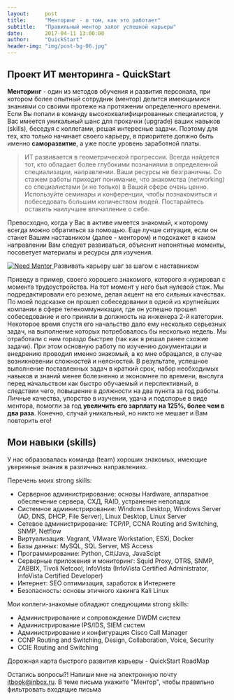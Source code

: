 ```yaml
---
layout:     post
title:      "Менторинг - о том, как это работает"
subtitle:   "Правильный ментор залог успешной карьеры"
date:       2017-04-11 13:00:00
author:     "QuickStart"
header-img: "img/post-bg-06.jpg"
---
```

<h2 class="section-heading">Проект ИТ менторинга - QuickStart</h2>

<p><b>Менторинг</b> - один из методов обучения и развития персонала, при котором более опытный сотрудник (ментор) делится имеющимися знаниями со своими протеже на протяжении определенного времени. Если Вы попали в команду высококвалифицированных специалистов, у Вас имеется уникальный шанс для прокачки (upgrade) ваших навыков (skills), беседуя с коллегами, решая интересные задачи. Поэтому для тех, кто только начинает своего карьеру, в приоритете должно быть именно <b>саморазвитие</b>, а уже после уровень заработной платы.</p>

<blockquote>ИТ развивается в геометрической прогрессии. Всегда найдется тот, кто обладает более глубокими познаниями в определенной специализации, направлении. Ваши ресурсы не безграничны. Со стажем работы приходит понимание, что знакомства (networking) со специалистами (и не только) в Вашей сфере очень ценно. Используйте семинары и конференции, чтобы познакомиться и побеседовать большим количеством людей. Постарайтесь оставить наилучшее впечатление о себе.</blockquote>

<p>Превосходно, когда у Вас в активе имеется знакомый, к которому всегда можно обратиться за помощью. Еще лучше ситуация, если он станет Вашим наставником (далее - ментором) и подскажет в каком направлении Вам следует развиваться, объяснит непонятные моменты, посоветует материалы и ресурсы для изучения.</p>

<a href="#">
    <img src="{{ site.baseurl }}/img/right-mentor.jpg" alt="Need Mentor">
</a>
<span class="caption text-muted">Развивать карьеру шаг за шагом с наставником</span>
<p>Приведу в пример, своего хорошего знакомого, которого я курировал с момента трудоустройства. На тот момент у него был нулевой стаж. Мы подредактировали его резюме, делая акцент на его сильных качествах. По моей подсказке он прошел собеседовании в одной из крупнейших компании в сфере телекоммуникации, где он успешно прошел собеседование и его приняли в должность на инженера 2-й категории. Некоторое время спустя его начальство дало ему несколько серьезных задач, на выполнение которых потребовалось бы несколько недель. Мы отработали с ним гораздо быстрее (так как я решал ранее схожие задачи). При этом основную работу по изучению документации и внедрению проводил именно знакомый, а ко мне обращался, в случае возникновении сложностей и неясностей. В результате, успешное выполнение поставленных задач в краткий срок, набор необходимых навыков и знаний менее болезненно и экономнее по времени, выслуга перед начальством как быстро обучаемый и перспективный, в следствии чего, повышение в должности на два пункта за год работы. Личные качества, упорство в изучении, удача и подспорье в виде ментора, помогли за год <b>увеличить его зарплату на 125%, более чем в два раза</b>. Конечно, случай уникальный, но никто не мешает и Вам повторить его!</p>

<h2 class="section-heading">Мои навыки (skills)</h2>
<p>У нас образовалась команда (team) хороших знакомых, имеющие уверенные знания в различных направлениях.</p>
 
<p>Перечень моих strong skills:</p>
<ul>
	<li>Серверное администрирование: основы Hardware, аппаратное обеспечение сервера, СХД, RAID, устранение неполадок</li>
	<li>Системное администрирование: Windows Desktop, Windows Server (AD, DNS, DHCP, File Server), Linux Desktop, Linux Server</li>
	<li>Сетевое администрирование: TCP/IP, CCNA Routing and Switching, SNMP, Netflow</li>
	<li>Виртуализация: Vagrant, VMware Workstation, ESXi, Docker</li>
	<li>Базы данных: MySQL, SQL Server, MS Access</li>
	<li>Программирование: Python, C#/Java, JavaScipt</li>
	<li>Серверные приложения и мониторинг: Squid Proxy, OTRS, SNMP, ZABBIX, Tivoli Netcool, InfoVista (InfoVista Certified Administrator, InfoVista Certified Developer)</li>
	<li>Интернет: SEO оптимизация, заработок в Интернете</li>
	<li>Безопасность: основы этичного хакинга Kali Linux</li>
</ul>
</p>
<p>Мои коллеги-знакомые обладают следующими strong skills:
<ul>
	<li>Администрирование и сопровождение DWDM систем</li>
	<li>Администрирование IPS/IDS, SIEM систем</li>
	<li>Администрирование и конфигурация Cisco Call Manager</li>	
	<li>CCNP Routing and Switching, Design, Collaboration, Voice, Security</li>
	<li>CCIE Routing and Switching</li>
</ul>
</p>
<p> Дорожная карта быстрого развития карьеры - QuickStart RoadMap</p>

<p>Остались вопросы?! Напиши мне на электронную почту <a href="mailto:itbook@inbox.ru">itbook@inbox.ru</a>. В теме письма укажите "Ментор", чтобы правильно фильтровать входящие письма</p>